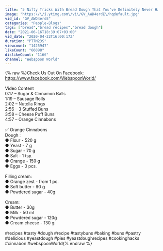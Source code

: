 ```yaml
---
title: "5 Nifty Tricks With Bread Dough That You've Definitely Never Had Before!!!"
image: "https:\/\/i.ytimg.com\/vi\/GV_AWD4erdE\/hqdefault.jpg"
vid_id: "GV_AWD4erdE"
categories: "People-Blogs"
tags: ["bread","bread recipes","bread dough"]
date: "2021-06-16T18:39:07+03:00"
vid_date: "2020-04-22T16:00:17Z"
duration: "PT7M23S"
viewcount: "1425947"
likeCount: "66098"
dislikeCount: "1166"
channel: "Webspoon World"
---
```

{% raw %}Check Us Out On Facebook: <a rel="nofollow" target="blank" href="https://www.facebook.com/WebspoonWorld/">https://www.facebook.com/WebspoonWorld/</a><br /><br />Video Content<br />0:17 – Sugar &amp; Cinnamon Balls<br />1:19 – Sausage Rolls<br />2:02 – Nutella Rings<br />2:56 – 3 Stuffed Buns<br />3:58 – Cheese Puff Buns<br />4:57 – Orange Cinnabons<br /><br />✅ Orange Cinnabons<br />Dough :<br />● Flour - 520 g<br />● Yeast - 7 g<br />● Sugar - 70 g<br />● Salt - 1 tsp.<br />● Orange - 150 g<br />● Eggs - 3 pсs.<br /><br />Filling cream:<br />● Orange zest - from 1 pc.<br />● Soft butter - 60 g<br />● Powdered sugar - 40g<br /><br />Cream:<br />● Butter - 30g<br />● Milk - 50 ml<br />● Powdered sugar - 120g<br />● Cream cheese - 130 g<br /><br />#recipes #tasty #dough #recipe #tastybuns #baking #buns #pastry #delicious #yeastdough #pies #yeastdoughrecipes #cookinghacks #cinnabon #webspoonWorld{% endraw %}

